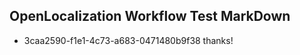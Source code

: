 ## OpenLocalization Workflow Test MarkDown
* 3caa2590-f1e1-4c73-a683-0471480b9f38 thanks!

<!--HONumber=Aug16_HO1-->



